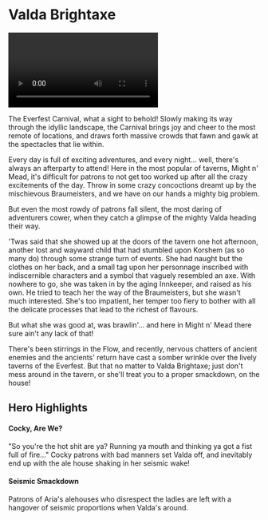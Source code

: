 # Valda Brightaxe

<video controls autoplay loop playsinline>
  <source src="https://media.githubusercontent.com/media/nathaneastwood/fablore/main/src/heroes-of-rathe/media/valda.mp4" type="video/mp4">
</video>

The Everfest Carnival, what a sight to behold! Slowly making its way through the idyllic landscape, the Carnival brings joy and cheer to the most remote of locations, and draws forth massive crowds that fawn and gawk at the spectacles that lie within.

Every day is full of exciting adventures, and every night... well, there's always an afterparty to attend! Here in the most popular of taverns, Might n' Mead, it's difficult for patrons to not get too worked up after all the crazy excitements of the day. Throw in some crazy concoctions dreamt up by the mischievous Braumeisters, and we have on our hands a mighty big problem.

But even the most rowdy of patrons fall silent, the most daring of adventurers cower, when they catch a glimpse of the mighty Valda heading their way.

'Twas said that she showed up at the doors of the tavern one hot afternoon, another lost and wayward child that had stumbled upon Korshem (as so many do) through some strange turn of events. She had naught but the clothes on her back, and a small tag upon her personnage inscribed with indiscernible characters and a symbol that vaguely resembled an axe. With nowhere to go, she was taken in by the aging Innkeeper, and raised as his own. He tried to teach her the way of the Braumeisters, but she wasn't much interested. She's too impatient, her temper too fiery to bother with all the delicate processes that lead to the richest of flavours.

But what she was good at, was brawlin'... and here in Might n' Mead there sure ain't any lack of that!

There's been stirrings in the Flow, and recently, nervous chatters of ancient enemies and the ancients' return have cast a somber wrinkle over the lively taverns of the Everfest. But that no matter to Valda Brightaxe; just don't mess around in the tavern, or she'll treat you to a proper smackdown, on the house!

## Hero Highlights

#### Cocky, Are We?

"So you're the hot shit are ya? Running ya mouth and thinking ya got a fist full of fire..." Cocky patrons with bad manners set Valda off, and inevitably end up with the ale house shaking in her seismic wake!

#### Seismic Smackdown

Patrons of Aria's alehouses who disrespect the ladies are left with a hangover of seismic proportions when Valda's around.
